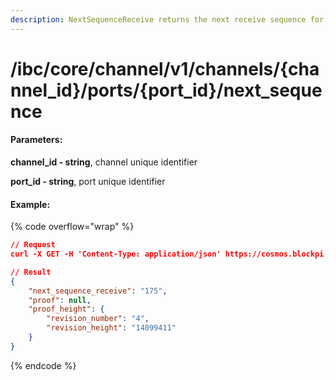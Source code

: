 ```yaml
---
description: NextSequenceReceive returns the next receive sequence for a given channel.
---
```


# /ibc/core/channel/v1/channels/{channel\_id}/ports/{port\_id}/next\_sequence

#### **Parameters:**

**channel\_id - string**, channel unique identifier

**port\_id - string**, port unique identifier

#### Example:

{% code overflow="wrap" %}
```json
// Request
curl -X GET -H 'Content-Type: application/json' https://cosmos.blockpi.network/lcd/v1/<your-api-key>/ibc/core/channel/v1/channels/channel-370/ports/icahost/next_sequence

// Result
{
    "next_sequence_receive": "175",
    "proof": null,
    "proof_height": {
        "revision_number": "4",
        "revision_height": "14099411"
    }
}
```
{% endcode %}
